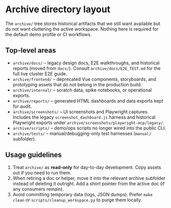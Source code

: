 # Archive directory layout

The `archive/` tree stores historical artifacts that we still want available but
do not want cluttering the active workspace. Nothing here is required for the
default demo profile or CI workflows.

## Top-level areas

- `archive/docs/` – legacy design docs, E2E walkthroughs, and historical reports
  (moved from `docs/`). Consult `archive/docs/E2E_TEST.md` for the full live
  cluster E2E guide.
- `archive/frontend/` – deprecated Vue components, storyboards, and prototyping
  assets that do not belong in the production build.
- `archive/internal/` – scratch data, spike notebooks, or operational exports.
- `archive/reports/` – generated HTML dashboards and data exports kept for audit.
- `archive/screenshots/` – UI screenshots and Playwright captures. Includes the
  legacy `screenshot_dashboard.js` harness and historical Playwright exports
  under `archive/screenshots/playwright-mcp/legacy/`.
- `archive/scripts/` – demo/ops scripts no longer wired into the public CLI.
- `archive/tests/` – manual/debugging-only test harnesses (`manual/` subfolder).

## Usage guidelines

1. Treat `archive/` as **read-only** for day-to-day development. Copy assets out
   if you need to run them.
2. When retiring a doc or helper, move it into the relevant archive subfolder
   instead of deleting it outright. Add a short pointer from the active doc (if
   any consumers remain).
3. Avoid committing temporary data (logs, JSON dumps). Prefer `make clean`
   or `scripts/cleanup_workspace.py` to purge them locally.
